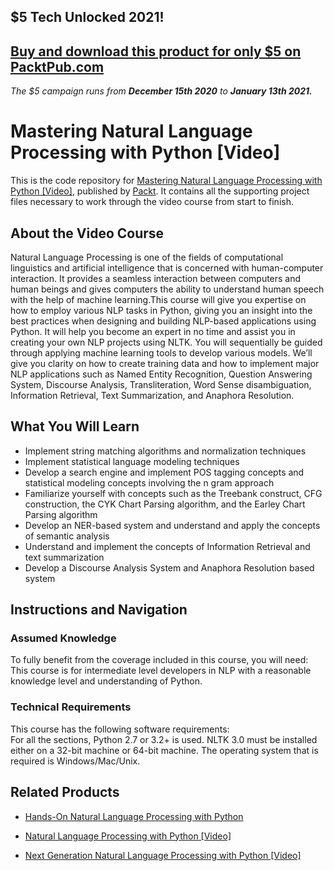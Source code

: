 ## $5 Tech Unlocked 2021!
[Buy and download this product for only $5 on PacktPub.com](https://www.packtpub.com/)
-----
*The $5 campaign         runs from __December 15th 2020__ to __January 13th 2021.__*

# Mastering Natural Language Processing with Python [Video]
This is the code repository for [Mastering Natural Language Processing with Python [Video]](https://www.packtpub.com/big-data-and-business-intelligence/mastering-natural-language-processing-python-video?utm_source=github&utm_medium=repository&utm_campaign=9781789618358), published by [Packt](https://www.packtpub.com/?utm_source=github). It contains all the supporting project files necessary to work through the video course from start to finish.
## About the Video Course
Natural Language Processing is one of the fields of computational linguistics and artificial intelligence that is concerned with human-computer interaction. It provides a seamless interaction between computers and human beings and gives computers the ability to understand human speech with the help of machine learning.This course will give you expertise on how to employ various NLP tasks in Python, giving you an insight into the best practices when designing and building NLP-based applications using Python. It will help you become an expert in no time and assist you in creating your own NLP projects using NLTK. You will sequentially be guided through applying machine learning tools to develop various models. We’ll give you clarity on how to create training data and how to implement major NLP applications such as Named Entity Recognition, Question Answering System, Discourse Analysis, Transliteration, Word Sense disambiguation, Information Retrieval, Text Summarization, and Anaphora Resolution.

<H2>What You Will Learn</H2>
<DIV class=book-info-will-learn-text>
<UL>
<LI>Implement string matching algorithms and normalization techniques 
<LI>Implement statistical language modeling techniques 
<LI>Develop a search engine and implement POS tagging concepts and statistical modeling concepts involving the n gram approach 
<LI>Familiarize yourself with concepts such as the Treebank construct, CFG construction, the CYK Chart Parsing algorithm, and the Earley Chart Parsing algorithm 
<LI>Develop an NER-based system and understand and apply the concepts of semantic analysis 
<LI>Understand and implement the concepts of Information Retrieval and text summarization 
<LI>Develop a Discourse Analysis System and Anaphora Resolution based system </LI></UL></DIV>

## Instructions and Navigation
### Assumed Knowledge
To fully benefit from the coverage included in this course, you will need:<br/>
This course is for intermediate level developers in NLP with a reasonable knowledge level and understanding of Python.
### Technical Requirements
This course has the following software requirements:<br/>
For all the sections, Python 2.7 or 3.2+ is used. 
NLTK 3.0 must be installed either on a 32-bit machine or 64-bit machine.
The operating system that is required is Windows/Mac/Unix.

## Related Products
* [Hands-On Natural Language Processing with Python](https://www.packtpub.com/big-data-and-business-intelligence/hands-natural-language-processing-python?utm_source=github&utm_medium=repository&utm_campaign=9781789139495)

* [Natural Language Processing with Python [Video]](https://www.packtpub.com/big-data-and-business-intelligence/natural-language-processing-python-video?utm_source=github&utm_medium=repository&utm_campaign=9781787286085)

* [Next Generation Natural Language Processing with Python [Video]](https://www.packtpub.com/big-data-and-business-intelligence/next-generation-natural-language-processing-python-video?utm_source=github&utm_medium=repository&utm_campaign=9781789139938)

